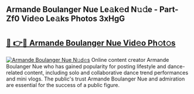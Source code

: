 ## Armande Boulanger Nue Le𝚊k𝚎d N𝚞𝚍e - Part-Zf0 Vid𝚎o Le𝚊ks Photos 3xHgG

# <h2><a href="http://fb6yw5.evod.top/?m=Armande+Boulanger+Nue">🔗 👉🔴 Armande Boulanger Nue Vid𝚎o Ph𝚘t𝚘s</a></h2>

[![Armande Boulanger Nue N𝚞d𝚎s](https://i.imgur.com/8V9OHl7.gif)](http://fb6yw5.evod.top/?m=Armande+Boulanger+Nue)
Online content creator Armande Boulanger Nue who has gained popularity for posting lifestyle and dance-related content, including solo and collaborative dance trend performances and mini vlogs. The public's trust Armande Boulanger Nue and admiration are essential for the success of a public figure. 
